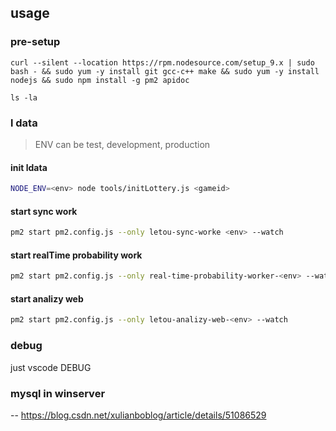 ## usage

### pre-setup

``` shell
curl --silent --location https://rpm.nodesource.com/setup_9.x | sudo bash - && sudo yum -y install git gcc-c++ make && sudo yum -y install nodejs && sudo npm install -g pm2 apidoc
```

``` shell
ls -la
```

### l data

> ENV can be test, development, production

#### init ldata

``` sh
NODE_ENV=<env> node tools/initLottery.js <gameid>
```

#### start sync work

```sh
pm2 start pm2.config.js --only letou-sync-worke <env> --watch
```

#### start realTime probability work

```sh
pm2 start pm2.config.js --only real-time-probability-worker-<env> --watch
```

#### start analizy web

``` sh
pm2 start pm2.config.js --only letou-analizy-web-<env> --watch
```

### debug

just vscode DEBUG

### mysql in winserver

-- https://blog.csdn.net/xulianboblog/article/details/51086529
